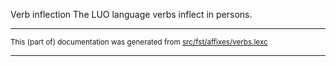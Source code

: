 Verb inflection
The LUO language verbs inflect in persons.

* * *

<small>This (part of) documentation was generated from [src/fst/affixes/verbs.lexc](https://github.com/giellalt/lang-luo/blob/main/src/fst/affixes/verbs.lexc)</small>

---

